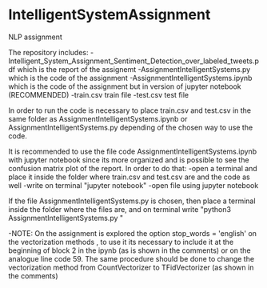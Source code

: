 # IntelligentSystemAssignment
NLP assignment


The repository includes:
	-Intelligent_System_Assignment_Sentiment_Detection_over_labeled_tweets.pdf which is the report of the assignemt
	-AssignmentIntelligentSystems.py which is the code of the assignment
	-AssignmentIntelligentSystems.ipynb which is the code of the assignment but in version of jupyter notebook (RECOMMENDED)
	-train.csv train file
	-test.csv test file

In order to run the code is necessary to place train.csv and test.csv in the same folder as AssignmentIntelligentSystems.ipynb or AssignmentIntelligentSystems.py depending of the chosen way to use the code.

It is recommended to use the file code AssignmentIntelligentSystems.ipynb with jupyter notebook since its more organized and is possible
to see the confusion matrix plot of the report. In order to do that:
	-open a terminal and place it inside the folder where train.csv and test.csv are and the code as well
	-write on terminal "jupyter notebook"
	-open file using jupyter notebook

If the file AssignmentIntelligentSystems.py is chosen, then place a terminal inside the folder where the files are, and on terminal write "python3 AssignmentIntelligentSystems.py "

-NOTE: On the assignment is explored the option  stop_words = 'english' on the vectorization methods , to use it its necessary to include it at the beginning of block 2 in the ipynb (as is shown in the comments) or on the analogue line code 59. The same procedure should be done to change
the vectorization method from CountVectorizer to TFidVectorizer (as shown in the comments)
